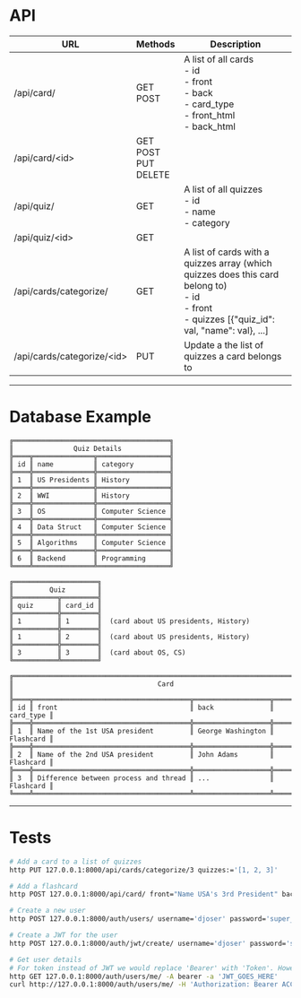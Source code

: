 # API

| URL                        	| Methods                      	| Description                                                                                                                                        	|
|----------------------------	|------------------------------	|----------------------------------------------------------------------------------------------------------------------------------------------------	|
| /api/card/                 	| GET<br>POST                  	| A list of all cards<br>- id<br>- front<br>- back<br>- card_type<br>- front_html<br>- back_html                                                     	|
| /api/card/\<id\>             	| GET<br>POST<br>PUT<br>DELETE 	|                                                                                                                                                    	|
| /api/quiz/                 	| GET                          	| A list of all quizzes<br>- id<br>- name<br>- category                                                                                              	|
| /api/quiz/\<id\>             	| GET                          	|                                                                                                                                                    	|
| /api/cards/categorize/     	| GET                          	| A list of cards with a quizzes array (which quizzes does this card belong to)<br>- id<br>- front<br>- quizzes [{"quiz_id": val, "name": val}, ...] 	|
| /api/cards/categorize/\<id\> 	| PUT                          	| Update a the list of quizzes a card belongs to |


---
# Database Example
```
╔═══════════════════════════════════════╗
║               Quiz Details            ║
╠════╦═══════════════╦══════════════════╣
║ id ║ name          ║ category         ║
╠════╬═══════════════╬══════════════════╣
║ 1  ║ US Presidents ║ History          ║
╠════╬═══════════════╬══════════════════╣
║ 2  ║ WWI           ║ History          ║
╠════╬═══════════════╬══════════════════╣
║ 3  ║ OS            ║ Computer Science ║
╠════╬═══════════════╬══════════════════╣
║ 4  ║ Data Struct   ║ Computer Science ║
╠════╬═══════════════╬══════════════════╣
║ 5  ║ Algorithms    ║ Computer Science ║
╠════╬═══════════════╬══════════════════╣
║ 6  ║ Backend       ║ Programming      ║
╚════╩═══════════════╩══════════════════╝

╔═════════════════════╗
║         Quiz        ║
╠═══════════╦═════════╣
║ quiz      ║ card_id ║
╠═══════════╬═════════╣
║ 1         ║ 1       ║  (card about US presidents, History)
╠═══════════╬═════════╣
║ 1         ║ 2       ║  (card about US presidents, History)
╠═══════════╬═════════╣
║ 3         ║ 3       ║  (card about OS, CS)
╚═══════════╩═════════╝

╔════════════════════════════════════════════════════════════════════════════╗
║                                    Card                                    ║
╠════╦═══════════════════════════════════════╦═══════════════════╦═══════════╣
║ id ║ front                                 ║ back              ║ card_type ║
╠════╬═══════════════════════════════════════╬═══════════════════╬═══════════╣
║ 1  ║ Name of the 1st USA president         ║ George Washington ║ Flashcard ║
╠════╬═══════════════════════════════════════╬═══════════════════╬═══════════╣
║ 2  ║ Name of the 2nd USA president         ║ John Adams        ║ Flashcard ║
╠════╬═══════════════════════════════════════╬═══════════════════╬═══════════╣
║ 3  ║ Difference between process and thread ║ ...               ║ Flashcard ║
╚════╩═══════════════════════════════════════╩═══════════════════╩═══════════╝
```

---

# Tests

```bash
# Add a card to a list of quizzes
http PUT 127.0.0.1:8000/api/cards/categorize/3 quizzes:='[1, 2, 3]'

# Add a flashcard
http POST 127.0.0.1:8000/api/card/ front="Name USA's 3rd President" back="Thomas Jefferson" card_type="Flashcard"

# Create a new user
http POST 127.0.0.1:8000/auth/users/ username='djoser' password='super_secret_00_password'

# Create a JWT for the user
http POST 127.0.0.1:8000/auth/jwt/create/ username='djoser' password='super_secret_00_password'

# Get user details
# For token instead of JWT we would replace 'Bearer' with 'Token'. However, this project uses JWT not Token authentication
http GET 127.0.0.1:8000/auth/users/me/ -A bearer -a 'JWT_GOES_HERE'
curl http://127.0.0.1:8000/auth/users/me/ -H 'Authorization: Bearer ACCESS_JWT_HERE'
```
